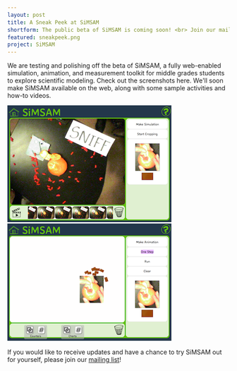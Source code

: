 ```yaml
---
layout: post
title: A Sneak Peek at SiMSAM
shortform: The public beta of SiMSAM is coming soon! <br> Join our mailing list for more information.
featured: sneakpeek.png
project: SiMSAM
---
```

We are testing and polishing off the beta of SiMSAM, a fully web-enabled simulation, animation, and measurement toolkit for middle grades students to explore scientific modeling. Check out the screenshots here. We'll soon make SiMSAM available on the web, along with some sample activities and how-to videos.

![Screenshot of Animation](/images/news/anim.png)
![Screenshot of Simulation](/images/news/sim.png)

If you would like to receive updates and have a chance to try SiMSAM out for yourself, please join our [mailing list](http://bit.ly/simsam_signup)!